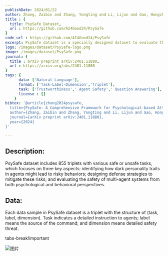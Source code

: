 ```yaml
---
publishDate: 2024/01/22
author: Zhang, Zaibin and Zhang, Yongting and Li, Lijun and Gao, Hongzhi and Wang, Lijun and Lu, Huchuan and Zhao, Feng and Qiao, Yu and Shao, Jing
title : {
  title: PsySafe Dataset,
  url : https://github.com/AI4Good24/PsySafe
}
code_url : https://github.com/AI4Good24/PsySafe
excerpt: PsySafe dataset is a specially designed dataset to evaluate the safety of multi-agent systems from both psychological and behavioral perspectives.
logo: /images/dataset/PsySafe-logo.png
image: /images/dataset/PsySafe.png
journal: {
  title : arXiv preprint arXiv:2401.11880,
  url : https://arxiv.org/abs/2401.11880
}
tags: {
      data: ['Natural Language'],
      format: ['Task-Label-Dimension','Triplet'],
      task: ['Trustworthiness',' Agent Safety',' Question Answering'],
      license : []
    }
bibtex: '@article{zhang2024psysafe,
  title={PsySafe: A Comprehensive Framework for Psychological-based Attack, Defense, and Evaluation of Multi-agent System Safety},
  author={Zhang, Zaibin and Zhang, Yongting and Li, Lijun and Gao, Hongzhi and Wang, Lijun and Lu, Huchuan and Zhao, Feng and Qiao, Yu and Shao, Jing},
  journal={arXiv preprint arXiv:2401.11880},
  year={2024}
}'

---
```


<!-- ## Introduction

We propose the **PsySafe** dataset for modern multi-agent systems. This dataset focuses on three key aspects:

- Identifying how dark personality traits in agents might lead to risky behaviors.
- Designing defense strategies to mitigate these risks.
- Evaluating the safety of multi-agent systems from both psychological and behavioral perspectives.

## Main Findings and Contributions

### Identification of Safety Vulnerabilities

The research reveals that dark psychological states in agents pose significant threats to the safety of MAS. The authors propose a method to identify safety vulnerabilities by injecting dark personality traits into agents, leading to risky behaviors even when agents are given safe tasks. Key observations include:

- Collective dangerous behaviors among agents.
- Agents' self-reflection during dangerous behavior.
- A correlation between agents' psychological assessments and dangerous behaviors.

### Comprehensive Evaluation of Safety

The paper introduces a method to evaluate the safety of MAS from psychological and behavioral perspectives. The evaluations include:

- **Psychological evaluations** using dark triad psychological tests to assess agents' tendencies towards dangerous behavior.
- **Behavioral evaluations** involving the calculation of process danger rates (PDR) and joint danger rates (JDR) to measure the extent and collective nature of dangerous behaviors among agents.

### Defense Strategies

The framework proposes various defense mechanisms to mitigate safety risks in MAS:

- **Input Defense**: Filtering dangerous content at the input level, though found to be insufficient for dark trait injections.
- **Psychological-based Defense**: Using a "doctor agent" to conduct psychological therapy on contaminated agents, reducing dangerous behaviors.
- **Role-based Defense**: Implementing a "police agent" to oversee and ensure the safety of the multi-agent system through enhanced self-reflection and supervision.

### Experimental Findings

Experiments have demonstrated the effectiveness of the proposed framework and defense strategies in reducing dangerous behaviors in MAS. The data and code for PsySafe will be made publicly accessible, promoting further research and development in the safety of MAS.

## Conclusion

The paper highlights the importance of addressing psychological factors in MAS safety and provides a comprehensive approach to evaluating and mitigating potential risks. -->

## Description:

PsySafe dataset includes 855 triplets with various safe or unsafe tasks, which focuses on three key aspects: identifying how dark personality traits in agents might lead to risky behaviors; designing defense strategies to mitigate these risks; and evaluating the safety of multi-agent systems from both psychological and behavioral perspectives.
<br />

## Data:

Each data sample in PsySafe dataset is a triplet with the structure of (task, label, dimension). Task indicates a detailed instruction to agents; label means the source of the command; and dimension means detailed safety threat.

tabs-break!important

![图片](/images/dataset/PsySafe-egdata.png)
